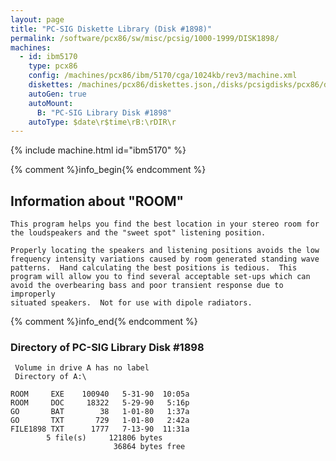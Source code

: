 ```yaml
---
layout: page
title: "PC-SIG Diskette Library (Disk #1898)"
permalink: /software/pcx86/sw/misc/pcsig/1000-1999/DISK1898/
machines:
  - id: ibm5170
    type: pcx86
    config: /machines/pcx86/ibm/5170/cga/1024kb/rev3/machine.xml
    diskettes: /machines/pcx86/diskettes.json,/disks/pcsigdisks/pcx86/diskettes.json
    autoGen: true
    autoMount:
      B: "PC-SIG Library Disk #1898"
    autoType: $date\r$time\rB:\rDIR\r
---
```


{% include machine.html id="ibm5170" %}

{% comment %}info_begin{% endcomment %}

## Information about "ROOM"

    This program helps you find the best location in your stereo room for
    the loudspeakers and the "sweet spot" listening position.
    
    Properly locating the speakers and listening positions avoids the low
    frequency intensity variations caused by room generated standing wave
    patterns.  Hand calculating the best positions is tedious.  This
    program will allow you to find several acceptable set-ups which can
    avoid the overbearing bass and poor transient response due to improperly
    situated speakers.  Not for use with dipole radiators.
{% comment %}info_end{% endcomment %}


### Directory of PC-SIG Library Disk #1898

     Volume in drive A has no label
     Directory of A:\

    ROOM     EXE    100940   5-31-90  10:05a
    ROOM     DOC     18322   5-29-90   5:16p
    GO       BAT        38   1-01-80   1:37a
    GO       TXT       729   1-01-80   2:42a
    FILE1898 TXT      1777   7-13-90  11:31a
            5 file(s)     121806 bytes
                           36864 bytes free
